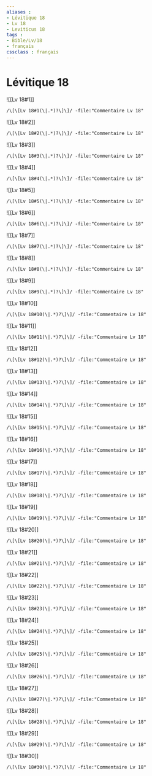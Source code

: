 ```yaml
---
aliases : 
- Lévitique 18
- Lv 18
- Leviticus 18
tags : 
- Bible/Lv/18
- français
cssclass : français
---
```


# Lévitique 18

![[Lv 18#1]]

```query
/\[\[Lv 18#1(\|.*)?\]\]/ -file:"Commentaire Lv 18"
```

![[Lv 18#2]]

```query
/\[\[Lv 18#2(\|.*)?\]\]/ -file:"Commentaire Lv 18"
```

![[Lv 18#3]]

```query
/\[\[Lv 18#3(\|.*)?\]\]/ -file:"Commentaire Lv 18"
```

![[Lv 18#4]]

```query
/\[\[Lv 18#4(\|.*)?\]\]/ -file:"Commentaire Lv 18"
```

![[Lv 18#5]]

```query
/\[\[Lv 18#5(\|.*)?\]\]/ -file:"Commentaire Lv 18"
```

![[Lv 18#6]]

```query
/\[\[Lv 18#6(\|.*)?\]\]/ -file:"Commentaire Lv 18"
```

![[Lv 18#7]]

```query
/\[\[Lv 18#7(\|.*)?\]\]/ -file:"Commentaire Lv 18"
```

![[Lv 18#8]]

```query
/\[\[Lv 18#8(\|.*)?\]\]/ -file:"Commentaire Lv 18"
```

![[Lv 18#9]]

```query
/\[\[Lv 18#9(\|.*)?\]\]/ -file:"Commentaire Lv 18"
```

![[Lv 18#10]]

```query
/\[\[Lv 18#10(\|.*)?\]\]/ -file:"Commentaire Lv 18"
```

![[Lv 18#11]]

```query
/\[\[Lv 18#11(\|.*)?\]\]/ -file:"Commentaire Lv 18"
```

![[Lv 18#12]]

```query
/\[\[Lv 18#12(\|.*)?\]\]/ -file:"Commentaire Lv 18"
```

![[Lv 18#13]]

```query
/\[\[Lv 18#13(\|.*)?\]\]/ -file:"Commentaire Lv 18"
```

![[Lv 18#14]]

```query
/\[\[Lv 18#14(\|.*)?\]\]/ -file:"Commentaire Lv 18"
```

![[Lv 18#15]]

```query
/\[\[Lv 18#15(\|.*)?\]\]/ -file:"Commentaire Lv 18"
```

![[Lv 18#16]]

```query
/\[\[Lv 18#16(\|.*)?\]\]/ -file:"Commentaire Lv 18"
```

![[Lv 18#17]]

```query
/\[\[Lv 18#17(\|.*)?\]\]/ -file:"Commentaire Lv 18"
```

![[Lv 18#18]]

```query
/\[\[Lv 18#18(\|.*)?\]\]/ -file:"Commentaire Lv 18"
```

![[Lv 18#19]]

```query
/\[\[Lv 18#19(\|.*)?\]\]/ -file:"Commentaire Lv 18"
```

![[Lv 18#20]]

```query
/\[\[Lv 18#20(\|.*)?\]\]/ -file:"Commentaire Lv 18"
```

![[Lv 18#21]]

```query
/\[\[Lv 18#21(\|.*)?\]\]/ -file:"Commentaire Lv 18"
```

![[Lv 18#22]]

```query
/\[\[Lv 18#22(\|.*)?\]\]/ -file:"Commentaire Lv 18"
```

![[Lv 18#23]]

```query
/\[\[Lv 18#23(\|.*)?\]\]/ -file:"Commentaire Lv 18"
```

![[Lv 18#24]]

```query
/\[\[Lv 18#24(\|.*)?\]\]/ -file:"Commentaire Lv 18"
```

![[Lv 18#25]]

```query
/\[\[Lv 18#25(\|.*)?\]\]/ -file:"Commentaire Lv 18"
```

![[Lv 18#26]]

```query
/\[\[Lv 18#26(\|.*)?\]\]/ -file:"Commentaire Lv 18"
```

![[Lv 18#27]]

```query
/\[\[Lv 18#27(\|.*)?\]\]/ -file:"Commentaire Lv 18"
```

![[Lv 18#28]]

```query
/\[\[Lv 18#28(\|.*)?\]\]/ -file:"Commentaire Lv 18"
```

![[Lv 18#29]]

```query
/\[\[Lv 18#29(\|.*)?\]\]/ -file:"Commentaire Lv 18"
```

![[Lv 18#30]]

```query
/\[\[Lv 18#30(\|.*)?\]\]/ -file:"Commentaire Lv 18"
```

